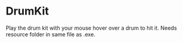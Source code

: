 # DrumKit
Play the drum kit with your mouse hover over a drum to hit it. Needs resource folder in same file as .exe.
